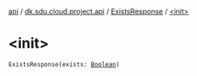 [api](../../index.md) / [dk.sdu.cloud.project.api](../index.md) / [ExistsResponse](index.md) / [&lt;init&gt;](./-init-.md)

# &lt;init&gt;

`ExistsResponse(exists: `[`Boolean`](https://kotlinlang.org/api/latest/jvm/stdlib/kotlin/-boolean/index.html)`)`